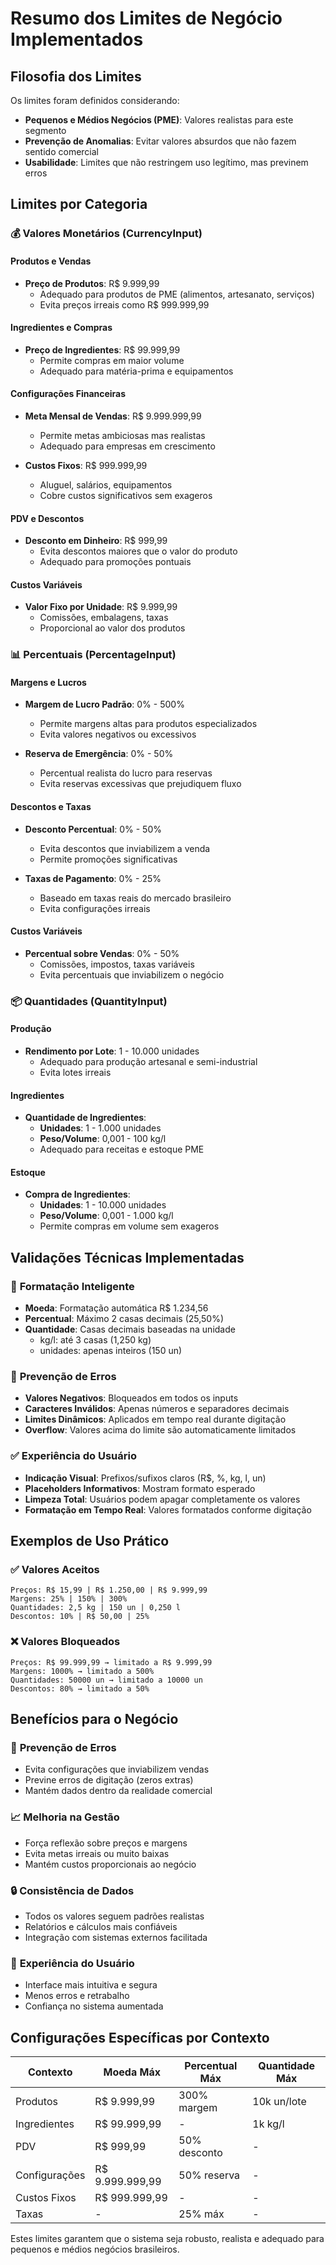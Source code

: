 # Resumo dos Limites de Negócio Implementados

## Filosofia dos Limites

Os limites foram definidos considerando:

- **Pequenos e Médios Negócios (PME)**: Valores realistas para este segmento
- **Prevenção de Anomalias**: Evitar valores absurdos que não fazem sentido comercial
- **Usabilidade**: Limites que não restringem uso legítimo, mas previnem erros

## Limites por Categoria

### 💰 **Valores Monetários (CurrencyInput)**

#### Produtos e Vendas

- **Preço de Produtos**: R$ 9.999,99
  - Adequado para produtos de PME (alimentos, artesanato, serviços)
  - Evita preços irreais como R$ 999.999,99

#### Ingredientes e Compras

- **Preço de Ingredientes**: R$ 99.999,99
  - Permite compras em maior volume
  - Adequado para matéria-prima e equipamentos

#### Configurações Financeiras

- **Meta Mensal de Vendas**: R$ 9.999.999,99

  - Permite metas ambiciosas mas realistas
  - Adequado para empresas em crescimento

- **Custos Fixos**: R$ 999.999,99
  - Aluguel, salários, equipamentos
  - Cobre custos significativos sem exageros

#### PDV e Descontos

- **Desconto em Dinheiro**: R$ 999,99
  - Evita descontos maiores que o valor do produto
  - Adequado para promoções pontuais

#### Custos Variáveis

- **Valor Fixo por Unidade**: R$ 9.999,99
  - Comissões, embalagens, taxas
  - Proporcional ao valor dos produtos

### 📊 **Percentuais (PercentageInput)**

#### Margens e Lucros

- **Margem de Lucro Padrão**: 0% - 500%

  - Permite margens altas para produtos especializados
  - Evita valores negativos ou excessivos

- **Reserva de Emergência**: 0% - 50%
  - Percentual realista do lucro para reservas
  - Evita reservas excessivas que prejudiquem fluxo

#### Descontos e Taxas

- **Desconto Percentual**: 0% - 50%

  - Evita descontos que inviabilizem a venda
  - Permite promoções significativas

- **Taxas de Pagamento**: 0% - 25%
  - Baseado em taxas reais do mercado brasileiro
  - Evita configurações irreais

#### Custos Variáveis

- **Percentual sobre Vendas**: 0% - 50%
  - Comissões, impostos, taxas variáveis
  - Evita percentuais que inviabilizem o negócio

### 📦 **Quantidades (QuantityInput)**

#### Produção

- **Rendimento por Lote**: 1 - 10.000 unidades
  - Adequado para produção artesanal e semi-industrial
  - Evita lotes irreais

#### Ingredientes

- **Quantidade de Ingredientes**:
  - **Unidades**: 1 - 1.000 unidades
  - **Peso/Volume**: 0,001 - 100 kg/l
  - Adequado para receitas e estoque PME

#### Estoque

- **Compra de Ingredientes**:
  - **Unidades**: 1 - 10.000 unidades
  - **Peso/Volume**: 0,001 - 1.000 kg/l
  - Permite compras em volume sem exageros

## Validações Técnicas Implementadas

### 🔢 **Formatação Inteligente**

- **Moeda**: Formatação automática R$ 1.234,56
- **Percentual**: Máximo 2 casas decimais (25,50%)
- **Quantidade**: Casas decimais baseadas na unidade
  - kg/l: até 3 casas (1,250 kg)
  - unidades: apenas inteiros (150 un)

### 🚫 **Prevenção de Erros**

- **Valores Negativos**: Bloqueados em todos os inputs
- **Caracteres Inválidos**: Apenas números e separadores decimais
- **Limites Dinâmicos**: Aplicados em tempo real durante digitação
- **Overflow**: Valores acima do limite são automaticamente limitados

### ✅ **Experiência do Usuário**

- **Indicação Visual**: Prefixos/sufixos claros (R$, %, kg, l, un)
- **Placeholders Informativos**: Mostram formato esperado
- **Limpeza Total**: Usuários podem apagar completamente os valores
- **Formatação em Tempo Real**: Valores formatados conforme digitação

## Exemplos de Uso Prático

### ✅ **Valores Aceitos**

```
Preços: R$ 15,99 | R$ 1.250,00 | R$ 9.999,99
Margens: 25% | 150% | 300%
Quantidades: 2,5 kg | 150 un | 0,250 l
Descontos: 10% | R$ 50,00 | 25%
```

### ❌ **Valores Bloqueados**

```
Preços: R$ 99.999,99 → limitado a R$ 9.999,99
Margens: 1000% → limitado a 500%
Quantidades: 50000 un → limitado a 10000 un
Descontos: 80% → limitado a 50%
```

## Benefícios para o Negócio

### 🎯 **Prevenção de Erros**

- Evita configurações que inviabilizem vendas
- Previne erros de digitação (zeros extras)
- Mantém dados dentro da realidade comercial

### 📈 **Melhoria na Gestão**

- Força reflexão sobre preços e margens
- Evita metas irreais ou muito baixas
- Mantém custos proporcionais ao negócio

### 🔒 **Consistência de Dados**

- Todos os valores seguem padrões realistas
- Relatórios e cálculos mais confiáveis
- Integração com sistemas externos facilitada

### 👥 **Experiência do Usuário**

- Interface mais intuitiva e segura
- Menos erros e retrabalho
- Confiança no sistema aumentada

## Configurações Específicas por Contexto

| Contexto      | Moeda Máx       | Percentual Máx | Quantidade Máx |
| ------------- | --------------- | -------------- | -------------- |
| Produtos      | R$ 9.999,99     | 300% margem    | 10k un/lote    |
| Ingredientes  | R$ 99.999,99    | -              | 1k kg/l        |
| PDV           | R$ 999,99       | 50% desconto   | -              |
| Configurações | R$ 9.999.999,99 | 50% reserva    | -              |
| Custos Fixos  | R$ 999.999,99   | -              | -              |
| Taxas         | -               | 25% máx        | -              |

Estes limites garantem que o sistema seja robusto, realista e adequado para pequenos e médios negócios brasileiros.

